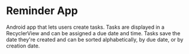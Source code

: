 # Reminder App
Android app that lets users create tasks. Tasks are displayed in a RecyclerView and can be assigned a due date and time. Tasks save the date they're created and can be sorted alphabetically, by due date, or by creation date.
